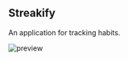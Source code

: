 ## Streakify
An application for tracking habits.

![preview](https://github.com/projectfinalaudio/streakify/blob/master/preview/dashboard.PNG?raw=true)
